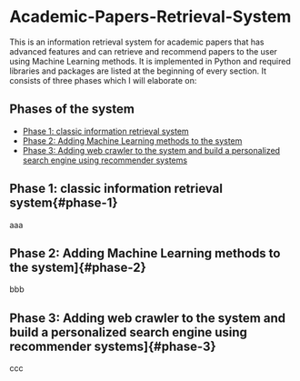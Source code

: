 # Academic-Papers-Retrieval-System
This is an information retrieval system for academic papers that has advanced features and can retrieve and recommend papers to the user using Machine Learning methods. It is implemented in Python and required libraries and packages are listed at the beginning of every section. It consists of three phases which I will elaborate on:
## Phases of the system
- [Phase 1: classic information retrieval system](#phase-1)
- [Phase 2: Adding Machine Learning methods to the system](#phase-2)
- [Phase 3: Adding web crawler to the system and build a personalized search engine using recommender systems](#phase-3)

## Phase 1: classic information retrieval system{#phase-1}
aaa
## Phase 2: Adding Machine Learning methods to the system]{#phase-2}
bbb
## Phase 3: Adding web crawler to the system and build a personalized search engine using recommender systems]{#phase-3}
ccc
